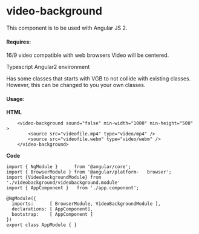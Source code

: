 
# video-background


This component is to be used with Angular JS 2.

#### Requires:

16/9 video compatible with web browsers
Video will be centered.

Typescript Angular2 environment

Has some classes that starts with VGB to not collide with existing classes. However, this can be changed to you your own classes.
#### Usage:
	
**HTML**
	
		<video-background sound="false" min-width="1000" min-height="500" >
			<source src="videofile.mp4" type="video/mp4" />
			<source src="videofile.webm" type="video/webm" />
		</vídeo-background>
**Code**

	import { NgModule }      from '@angular/core';
	import { BrowserModule } from '@angular/platform-	browser';
	import {VideoBackgroundModule} from 	'./videobackground/videobackground.module'
	import { AppComponent }   from './app.component';

	@NgModule({
	  imports:      [ BrowserModule, VideoBackgroundModule ],
	  declarations: [ AppComponent],
	  bootstrap:    [ AppComponent ]
	})
	export class AppModule { }

